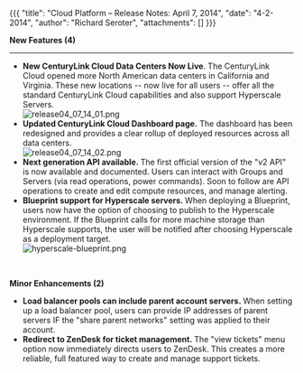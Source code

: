 {{{
  "title": "Cloud Platform – Release Notes: April 7, 2014",
  "date": "4-2-2014",
  "author": "Richard Seroter",
  "attachments": []
}}}

<p><strong>New Features (4)</strong>
</p>
<hr />
<ul>
  <li><strong>New CenturyLink Cloud Data Centers Now Live</strong>. The CenturyLink Cloud opened more North American data centers in California and Virginia. These new locations -- now live for all users -- offer all the standard CenturyLink Cloud capabilities
    and also support Hyperscale Servers.
    <br /><img src="https://t3n.zendesk.com/attachments/token/vrxjXWoFjKGkvsZltCOBrY60A/?name=release04_07_14_01.png" alt="release04_07_14_01.png" />
  </li>
  <li><strong>Updated CenturyLink Cloud Dashboard page.</strong>&nbsp;The dashboard has been redesigned and provides a clear rollup of deployed resources across all data centers.
    <br /><img src="https://t3n.zendesk.com/attachments/token/h0hMAPQTnDhETwG96MiI6V3iz/?name=release04_07_14_02.png" alt="release04_07_14_02.png" />
  </li>
  <li><strong>Next generation API available.&nbsp;</strong>The first official version of the "v2 API" is now available and documented. Users can interact with Groups and Servers (via read operations, power commands). Soon to follow are API operations to create
    and edit compute resources, and manage alerting.</li>
  <li><strong>Blueprint support for Hyperscale servers.&nbsp;</strong>When deploying a Blueprint, users now have the option of choosing to publish to the Hyperscale environment. If the Blueprint calls for more machine storage than Hyperscale supports, the
    user will be notified after choosing Hyperscale as a deployment target.
    <br /><img src="https://t3n.zendesk.com/attachments/token/NIHKPsn0RycWnckAkowV83eDR/?name=hyperscale-blueprint.png" alt="hyperscale-blueprint.png" />
  </li>
</ul>
<p>&nbsp;</p>
<p><strong>Minor Enhancements (2)</strong>
</p>
<ul>
  <li><strong>Load balancer pools can include parent account servers.&nbsp;</strong>When setting up a load balancer pool, users can provide IP addresses of parent servers IF the "share parent networks" setting was applied to their account.</li>
  <li><strong>Redirect to ZenDesk for ticket management.&nbsp;</strong>The "view tickets" menu option now immediately directs users to ZenDesk. This creates a more reliable, full featured way to create and manage support tickets.</li>
</ul>